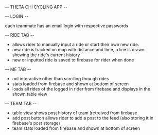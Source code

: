 -- THETA CHI CYCLING APP --


 -- LOGIN --

each teammate has an email login with respective passwords

 -- RIDE TAB --
- allows rider to manually input a ride or start their own new ride.
- new ride is tracked on map with distance and time, a line is drawn showing the ride's current history
- new or inputted ride is saved to firebase for rider when done



 -- ME TAB --
- not interactive other than scrolling through rides
- stats loaded from firebase and shown at bottom of screen
- loads all rides of the logged in rider from firebase and displays in the shown table view



 -- TEAM TAB --
- table view shows post history of team (retreived from firebase
- add post button allows rider to add a post to the feed (also storing it in firebase's post storage)
- team stats loaded from firebase and shown at bottom of screen
